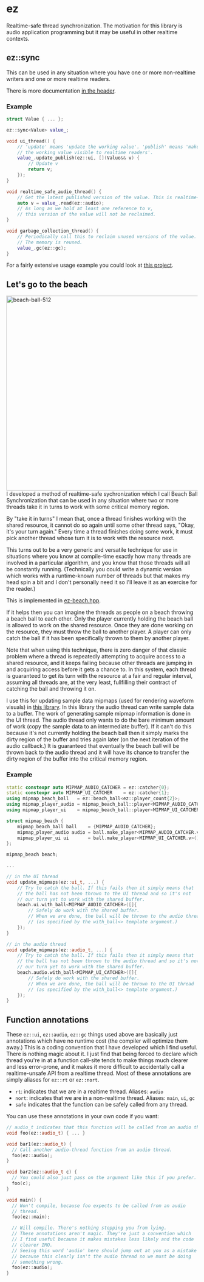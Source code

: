 # ez

Realtime-safe thread synchronization. The motivation for this library is audio application programming but it may be useful in other realtime contexts.

## ez::sync<T>

This can be used in any situation where you have one or more non-realtime writers and one or more realtime readers.

There is more documentation [in the header](include/ez.hpp).

### Example

```c++
struct Value { ... };

ez::sync<Value> value_;

void ui_thread() {
	// 'update' means 'update the working value'. 'publish' means 'make
	// the working value visible to realtime readers'.
	value_.update_publish(ez::ui, [](Value&& v) {
		// Update v
		return v;
	});
}

void realtime_safe_audio_thread() {
	// Get the latest published version of the value. This is realtime-safe.
	auto v = value_.read(ez::audio);
	// As long as we hold at least one reference to v,
	// this version of the value will not be reclaimed.
}

void garbage_collection_thread() {
	// Periodically call this to reclaim unused versions of the value.
	// The memory is reused.
	value_.gc(ez::gc);
}
```

For a fairly extensive usage example you could look at [this project](https://github.com/colugomusic/scuff).

## Let's go to the beach

<img width="512" height="512" align="right" alt="beach-ball-512" src="https://github.com/user-attachments/assets/724a573d-90cb-4325-adf9-e3f40e1bc632" />

I developed a method of realtime-safe sychronization which I call Beach Ball Synchronization that can be used in any situation where two or more threads take it in turns to work with some critical memory region.

By "take it in turns" I mean that, once a thread finishes working with the shared resource, it cannot do so again until some other thread says, "Okay, it's your turn again." Every time a thread finishes doing some work, it must pick another thread whose turn it is to work with the resource next.

This turns out to be a very generic and versatile technique for use in situations where you know at compile-time exactly how many threads are involved in a particular algorithm, and you know that those threads will all be constantly running. (Technically you could write a dynamic version which works with a runtime-known number of threads but that makes my head spin a bit and I don't personally need it so I'll leave it as an exercise for the reader.)

This is implemented in [ez-beach.hpp](include/ez-beach.hpp).

If it helps then you can imagine the threads as people on a beach throwing a beach ball to each other. Only the player currently holding the beach ball is allowed to work on the shared resource. Once they are done working on the resource, they must throw the ball to another player. A player can only catch the ball if it has been specifically thrown to them by another player.

Note that when using this technique, there is zero danger of that classic problem where a thread is repeatedly attempting to acquire access to a shared resource, and it keeps failing because other threads are jumping in and acquiring access before it gets a chance to. In this system, each thread is guaranteed to get its turn with the resource at a fair and regular interval, assuming all threads are, at the very least, fullfilling their contract of catching the ball and throwing it on.

I use this for updating sample data mipmaps (used for rendering waveform visuals) in [this library](https://github.com/colugomusic/adrian). In this library the audio thread can write sample data to a buffer. The work of generating sample mipmap information is done in the UI thread. The audio thread only wants to do the bare minimum amount of work (copy the sample data to an intermediate buffer). If it can't do this because it's not currently holding the beach ball then it simply marks the dirty region of the buffer and tries again later (on the next iteration of the audio callback.) It is guaranteed that eventually the beach ball will be thrown back to the audio thread and it will have its chance to transfer the dirty region of the buffer into the critical memory region.

### Example

```c++
static constexpr auto MIPMAP_AUDIO_CATCHER = ez::catcher{0};
static constexpr auto MIPMAP_UI_CATCHER    = ez::catcher{1};
using mipmap_beach_ball   = ez::beach_ball<ez::player_count{2}>;
using mipmap_player_audio = mipmap_beach_ball::player<MIPMAP_AUDIO_CATCHER.v>;
using mipmap_player_ui    = mipmap_beach_ball::player<MIPMAP_UI_CATCHER.v>;

struct mipmap_beach {
	mipmap_beach_ball ball    = {MIPMAP_AUDIO_CATCHER};
	mipmap_player_audio audio = ball.make_player<MIPMAP_AUDIO_CATCHER.v>();
	mipmap_player_ui ui       = ball.make_player<MIPMAP_UI_CATCHER.v>();
};

mipmap_beach beach;

...

// in the UI thread
void update_mipmaps(ez::ui_t, ...) {
	// Try to catch the ball. If this fails then it simply means that
	// the ball has not been thrown to the UI thread and so it's not
	// our turn yet to work with the shared buffer.
	beach.ui.with_ball<MIPMAP_AUDIO_CATCHER>([]{
		// Safely do work with the shared buffer.
		// When we are done, the ball will be thrown to the audio thread
		// (as specified by the with_ball<> template argument.)
	});
}

// in the audio thread
void update_mipmaps(ez::audio_t, ...) {
	// Try to catch the ball. If this fails then it simply means that
	// the ball has not been thrown to the audio thread and so it's not
	// our turn yet to work with the shared buffer.
	beach.audio.with_ball<MIPMAP_UI_CATCHER>([]{
		// Safely do work with the shared buffer.
		// When we are done, the ball will be thrown to the UI thread
		// (as specified by the with_ball<> template argument.)
	});
}
```

## Function annotations
These `ez::ui`, `ez::audio`, `ez::gc` things used above are basically just annotations which have no runtime cost (the compiler will optimize them away.) This is a coding convention that I have developed which I find useful. There is nothing magic about it. I just find that being forced to declare which thread you're in at a function call-site tends to make things much clearer and less error-prone, and it makes it more difficult to accidentally call a realtime-unsafe API from a realtime thread. Most of these annotations are simply aliases for `ez::rt` or `ez::nort`.

- `rt`: indicates that we are in a realtime thread. Aliases: `audio`
- `nort`: indicates that we are in a non-realtime thread. Aliases: `main`, `ui`, `gc`
- `safe` indicates that the function can be safely called from any thread.

You can use these annotations in your own code if you want:

```c++
// audio_t indicates that this function will be called from an audio thread.
void foo(ez::audio_t) { ... }

void bar1(ez::audio_t) {
  // Call another audio-thread function from an audio thread.
  foo(ez::audio);
}

void bar2(ez::audio_t c) {
  // You could also just pass on the argument like this if you prefer.
  foo(c);
}

void main() {
  // Won't compile, because foo expects to be called from an audio
  // thread.
  foo(ez::main);

  // Will compile. There's nothing stopping you from lying.
  // These annotations aren't magic. They're just a convention which
  // I find useful because it makes mistakes less likely and the code
  // clearer IMO.
  // Seeing this word 'audio' here should jump out at you as a mistake
  // because this clearly isn't the audio thread so we must be doing
  // something wrong.
  foo(ez::audio); 
}
```
